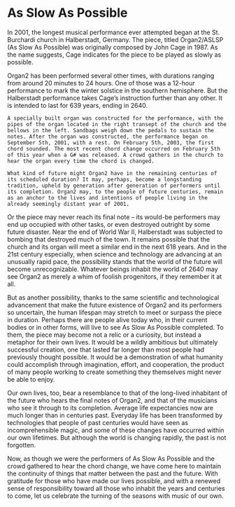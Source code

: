 # As Slow As Possible

In 2001, the longest musical performance ever attempted began at the St. Burchardi church in Halberstadt, Germany. The piece, titled Organ2/ASLSP (As Slow As Possible) was originally composed by John Cage in 1987. As the name suggests, Cage indicates for the piece to be played as slowly as possible. 

Organ2 has been performed several other times, with durations ranging from around 20 minutes to 24 hours. One of those was a 12-hour performance to mark the winter solstice in the southern hemisphere. But the Halberstadt performance takes Cage’s instruction further than any other. It is intended to last for 639 years, ending in 2640.

	A specially built organ was constructed for the performance, with the pipes of the organ located in the right transept of the church and the bellows in the left. Sandbags weigh down the pedals to sustain the notes. After the organ was constructed, the performance began on September 5th, 2001, with a rest. On February 5th, 2003, the first chord sounded. The most recent chord change occurred on February 5th of this year when a G# was released. A crowd gathers in the church to hear the organ every time the chord is changed.

	What kind of future might Organ2 have in the remaining centuries of its scheduled duration? It may, perhaps, become a longstanding tradition, upheld by generation after generation of performers until its completion. Organ2 may, to the people of future centuries, remain as an anchor to the lives and intentions of people living in the already seemingly distant year of 2001.

Or the piece may never reach its final note – its would-be performers may end up occupied with other tasks, or even destroyed outright by some future disaster. Near the end of World War II, Halberstadt was subjected to bombing that destroyed much of the town. It remains possible that the church and its organ will meet a similar end in the next 618 years. And in the 21st century especially, when science and technology are advancing at an unusually rapid pace, the possibility stands that the world of the future will become unrecognizable. Whatever beings inhabit the world of 2640 may see Organ2 as merely a whim of foolish progenitors, if they remember it at all.

But as another possibility, thanks to the same scientific and technological advancement that make the future existence of Organ2 and its performers so uncertain, the human lifespan may stretch to meet or surpass the piece in duration. Perhaps there are people alive today who, in their current bodies or in other forms, will live to see As Slow As Possible completed. To them, the piece may become not a relic or a curiosity, but instead a metaphor for their own lives. It would be a wildly ambitious but ultimately successful creation, one that lasted far longer than most people had previously thought possible. It would be a demonstration of what humanity could accomplish through imagination, effort, and cooperation, the product of many people working to create something they themselves might never be able to enjoy. 

Our own lives, too, bear a resemblance to that of the long-lived inhabitant of the future who hears the final notes of Organ2, and that of the musicians who see it through to its completion. Average life expectancies now are much longer than in centuries past. Everyday life has been transformed by technologies that people of past centuries would have seen as incomprehensible magic, and some of these changes have occurred within our own lifetimes. But although the world is changing rapidly, the past is not forgotten.

Now, as though we were the performers of As Slow As Possible and the crowd gathered to hear the chord change, we have come here to maintain the continuity of things that matter between the past and the future. With gratitude for those who have made our lives possible, and with a renewed sense of responsibility toward all those who inhabit the years and centuries to come, let us celebrate the turning of the seasons with music of our own.
